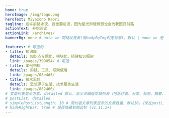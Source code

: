 ```yaml
---
home: true
heroImage: /img/logo.png
heroText: Miyazono Kaori
tagline: 或许前路永夜，我也要前进，因为星光即使微弱也会为我照亮前路
actionText: 开始阅读
actionLink: /archives/
bannerBg: none # auto => 网格纹背景(有bodyBgImg时无背景)，默认 | none => 无 | '大图地址' | background: 自定义背景样式       提示：如发现文本颜色不适应你的背景时可以到palette.styl修改$bannerTextColor变量

features: # 可选的
- title: 知识库
  details: 知识点专题化、模块化，搭建知识框架
  link: /pages/399854/ # 可选
- title: 案例归档
  details: 实践、工具、框架使用
  link: /pages/08e4d5/
- title: 技术思想
  details: 思想源于生活、技术服务生活
  link: /pages/882466/
# 文章列表显示方式: detailed 默认，显示详细版文章列表（包括作者、分类、标签、摘要、分页等）| simple => 显示简约版文章列表（仅标题和日期）| none 不显示文章列表
# postList: detailed
# simplePostListLength: 10 # 简约版文章列表显示的文章数量，默认10。（仅在postList设置为simple时生效）
# hideRightBar: true # 是否隐藏右侧边栏 (v1.11.2+)
---
```

